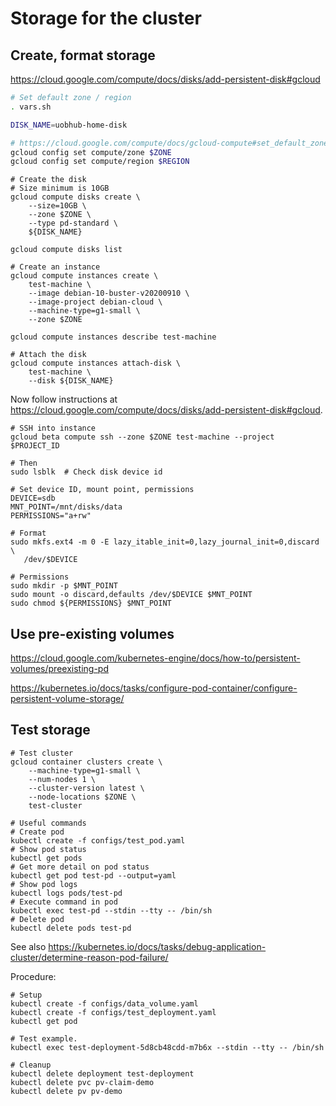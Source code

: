 # Storage for the cluster

## Create, format storage

<https://cloud.google.com/compute/docs/disks/add-persistent-disk#gcloud>


```bash
# Set default zone / region
. vars.sh

DISK_NAME=uobhub-home-disk

# https://cloud.google.com/compute/docs/gcloud-compute#set_default_zone_and_region_in_your_local_client
gcloud config set compute/zone $ZONE
gcloud config set compute/region $REGION
```

```
# Create the disk
# Size minimum is 10GB
gcloud compute disks create \
    --size=10GB \
    --zone $ZONE \
    --type pd-standard \
    ${DISK_NAME}

gcloud compute disks list
```

```
# Create an instance
gcloud compute instances create \
    test-machine \
    --image debian-10-buster-v20200910 \
    --image-project debian-cloud \
    --machine-type=g1-small \
    --zone $ZONE

gcloud compute instances describe test-machine
```

```
# Attach the disk
gcloud compute instances attach-disk \
    test-machine \
    --disk ${DISK_NAME}
```

Now follow instructions at <https://cloud.google.com/compute/docs/disks/add-persistent-disk#gcloud>.

```
# SSH into instance
gcloud beta compute ssh --zone $ZONE test-machine --project $PROJECT_ID
```

```
# Then
sudo lsblk  # Check disk device id
```

```
# Set device ID, mount point, permissions
DEVICE=sdb
MNT_POINT=/mnt/disks/data
PERMISSIONS="a+rw"
```

```
# Format
sudo mkfs.ext4 -m 0 -E lazy_itable_init=0,lazy_journal_init=0,discard \
   /dev/$DEVICE
```

```
# Permissions
sudo mkdir -p $MNT_POINT
sudo mount -o discard,defaults /dev/$DEVICE $MNT_POINT
sudo chmod ${PERMISSIONS} $MNT_POINT
```

## Use pre-existing volumes

<https://cloud.google.com/kubernetes-engine/docs/how-to/persistent-volumes/preexisting-pd>

<https://kubernetes.io/docs/tasks/configure-pod-container/configure-persistent-volume-storage/>

## Test storage

```
# Test cluster
gcloud container clusters create \
    --machine-type=g1-small \
    --num-nodes 1 \
    --cluster-version latest \
    --node-locations $ZONE \
    test-cluster
```

```
# Useful commands
# Create pod
kubectl create -f configs/test_pod.yaml
# Show pod status
kubectl get pods
# Get more detail on pod status
kubectl get pod test-pd --output=yaml
# Show pod logs
kubectl logs pods/test-pd
# Execute command in pod
kubectl exec test-pd --stdin --tty -- /bin/sh
# Delete pod
kubectl delete pods test-pd
```

See also <https://kubernetes.io/docs/tasks/debug-application-cluster/determine-reason-pod-failure/>

Procedure:

```
# Setup
kubectl create -f configs/data_volume.yaml
kubectl create -f configs/test_deployment.yaml
kubectl get pod
```

```
# Test example.
kubectl exec test-deployment-5d8cb48cdd-m7b6x --stdin --tty -- /bin/sh
```

```
# Cleanup
kubectl delete deployment test-deployment
kubectl delete pvc pv-claim-demo
kubectl delete pv pv-demo
```
